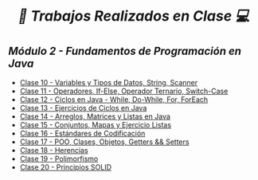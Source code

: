 **_<h1 align="center">:vulcan_salute: Trabajos Realizados en Clase :computer:</h1>_**
**_<h2>Módulo 2 - Fundamentos de Programación en Java</h2>_**

- [Clase 10 - Variables y Tipos de Datos, String, Scanner](https://github.com/KathyAlde21/ejercicios_bootcamp_android_java/tree/43927d6f36d32372452a6c7a83308d0d047504e3/src/clase10appmov)
- [Clase 11 - Operadores, If-Else, Operador Ternario, Switch-Case](https://github.com/KathyAlde21/ejercicios_bootcamp_android_java/tree/d650117e6c29d18e0db796bdfada344874dbd584/src/clase11appmov)
- [Clase 12 - Ciclos en Java - While, Do-While, For, ForEach](https://github.com/KathyAlde21/ejercicios_bootcamp_android_java/tree/937718c452ba7339eed1fa63082e4fbb2987c0b1/src/clase12appmov)
- [Clase 13 - Ejercicios de Ciclos en Java](https://github.com/KathyAlde21/ejercicios_bootcamp_android_java/tree/ed2267423c9d453d219cf91b1eebc34455e42f25/src/clase13appmov)
- [Clase 14 - Arreglos, Matrices y Listas en Java](https://github.com/KathyAlde21/ejercicios_bootcamp_android_java/tree/ed2267423c9d453d219cf91b1eebc34455e42f25/src/clase14appmov)
- [Clase 15 - Conjuntos, Mapas y Ejercicio Listas](https://github.com/KathyAlde21/ejercicios_bootcamp_android_java/tree/ed2267423c9d453d219cf91b1eebc34455e42f25/src/clase15appmov)
- [Clase 16 - Estándares de Codificación](https://github.com/KathyAlde21/ejercicios_bootcamp_android_java/tree/ed2267423c9d453d219cf91b1eebc34455e42f25/src/clase16appmov)
- [Clase 17 - POO, Clases, Objetos, Getters && Setters](https://github.com/KathyAlde21/ejercicios_bootcamp_android_java/tree/ed2267423c9d453d219cf91b1eebc34455e42f25/src/clase17appmov)
- [Clase 18 - Herencias](https://github.com/KathyAlde21/ejercicios_bootcamp_android_java/tree/ed2267423c9d453d219cf91b1eebc34455e42f25/src/clase18appmov)
- [Clase 19 - Polimorfismo](https://github.com/KathyAlde21/ejercicios_bootcamp_android_java/tree/ed2267423c9d453d219cf91b1eebc34455e42f25/src/clase19appmov)
- [Clase 20 - Principios SOLID](https://github.com/KathyAlde21/ejercicios_bootcamp_android_java/tree/ed2267423c9d453d219cf91b1eebc34455e42f25/src/clase20appmov)

